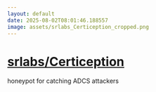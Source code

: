```yaml
---
layout: default
date: 2025-08-02T08:01:46.188557
image: assets/srlabs_Certiception_cropped.png
---
```


# [srlabs/Certiception](https://github.com/srlabs/Certiception)

honeypot for catching ADCS attackers

